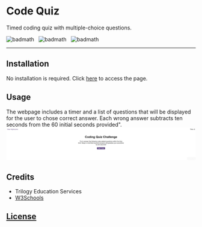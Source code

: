 # Code Quiz
Timed coding quiz with multiple-choice questions.

![badmath](https://img.shields.io/badge/JavaScript-56%25-%23efd81d)&nbsp;&nbsp;&nbsp;![badmath](https://img.shields.io/badge/HTML-15%25-%23e34c26)&nbsp;&nbsp;&nbsp;![badmath](https://img.shields.io/badge/CSS-29%25-%23563d7c)

---
## Installation

No installation is required.
Click [here](https://lorettarehm.github.io/Code-Quiz/) to access the page.

## Usage 
The webpage includes a timer and a list of questions that will be displayed for the user to chose correct answer.
Each wrong answer subtracts ten seconds from the 60 initial seconds provided".
![The webpage includes a timer and a list of questions that will be displayed for the user to chose correct answer. Each wrong answer subtracts 5 seconds from the 60 initial seconds provided.](./assets/img/lorettarehm.github.io_Code-Quiz_.png)

## Credits
* Trilogy Education Services
* [W3Schools](https://www.w3schools.com/)

## [License](./LICENSE)
